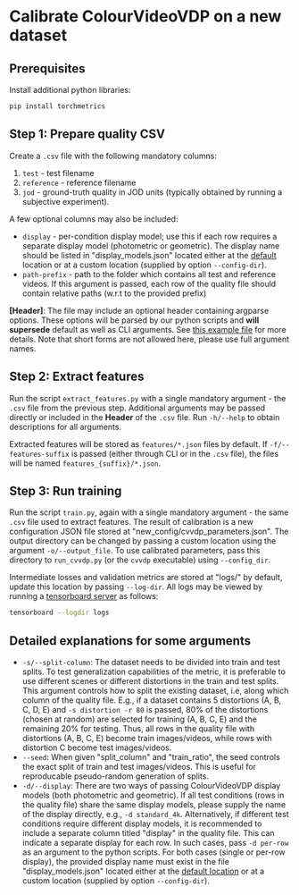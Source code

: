 # Calibrate ColourVideoVDP on a new dataset

## Prerequisites
Install additional python libraries:
```bash
pip install torchmetrics
```

## Step 1: Prepare quality CSV
Create a `.csv` file with the following mandatory columns:
1. `test` - test filename
2. `reference` - reference filename
3. `jod` - ground-truth quality in JOD units (typically obtained by running a subjective experiment).

A few optional columns may also be included:
- `display` - per-condition display model; use this if each row requires a separate display model (photometric or geometric). The display name should be listed in "display_models.json" located either at the [default](pycvvdp/vvdp_data) location or at a custom location (supplied by option `--config-dir`).
- `path-prefix` - path to the folder which contains all test and reference videos. If this argument is passed, each row of the quality file should contain relative paths (w.r.t to the provided prefix)

**[Header]**: The file may include an optional header containing argparse options. These options will be parsed by our python scripts and **will supersede** default as well as CLI arguments. See [this example file](calibration/xr-david.csv) for more details. Note that short forms are not allowed here, please use full argument names.

## Step 2: Extract features
Run the script `extract_features.py` with a single mandatory argument - the `.csv` file from the previous step. Additional arguments may be passed directly or included in the **Header** of the `.csv` file. Run `-h/--help` to obtain descriptions for all arguments.

Extracted features will be stored as `features/*.json` files by default. If `-f/--features-suffix` is passed (either through CLI or in the `.csv` file), the files will be named `features_{suffix}/*.json`.

## Step 3: Run training
Run the script `train.py`, again with a single mandatory argument - the same `.csv` file used to extract features. The result of calibration is a new configuration JSON file stored at "new_config/cvvdp_parameters.json". The output directory can be changed by passing a custom location using the argument `-o/--output_file`. To use calibrated parameters, pass this directory to `run_cvvdp.py` (or the `cvvdp` executable) using `--config_dir`.

Intermediate losses and validation metrics are stored at "logs/" by default, update this location by passing `--log-dir`. All logs may be viewed by running a [tensorboard server](https://www.tensorflow.org/tensorboard) as follows:
```bash
tensorboard --logdir logs
```

## Detailed explanations for some arguments
- `-s/--split-column`: The dataset needs to be divided into train and test splits. To test generalization capabilities of the metric, it is preferable to use different scenes or different distortions in the train and test splits. This argument controls how to split the existing dataset, i.e, along which column of the quality file. E.g., if a dataset contains 5 distortions (A, B, C, D, E) and `-s distortion -r 80` is passed, 80% of the distortions (chosen at random) are selected for training (A, B, C, E) and the remaining 20% for testing. Thus, all rows in the quality file with distortions (A, B, C, E) become train images/videos, while rows with distortion C become test images/videos.
- `--seed`: When given "split_column" and "train_ratio", the seed controls the exact split of train and test images/videos. This is useful for reproducable pseudo-random generation of splits.
- `-d/--display`: There are two ways of passing ColourVideoVDP display models (both photometric and geometric). If all test conditions (rows in the quality file) share the same display models, please supply the name of the display directly, e.g., `-d standard_4k`. Alternatively, if different test conditions require different display models, it is recommended to include a separate column titled "display" in the quality file. This can indicate a separate display for each row. In such cases, pass `-d per-row` as an argument to the python scripts. For both cases (single or per-row display), the provided display name must exist in the file "display_models.json" located either at the [default location](pycvvdp/vvdp_data) or at a custom location (supplied by option `--config-dir`).
